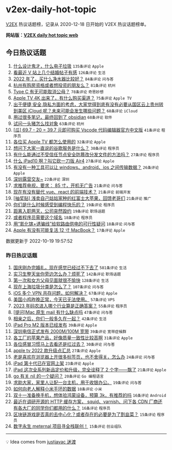 # v2ex-daily-hot-topic

[V2EX](https://www.v2ex.com/) 热议话题榜，记录从 2020-12-18 日开始的 V2EX 热议话题榜单。

**网站版：[V2EX daily hot topic web](https://boojack.github.io/v2ex-daily-hot-topic-web/)**

## 今日热议话题

<!-- TODAY BEGIN -->

1. [什么设计鬼才，什么电子垃圾](https://www.v2ex.com/t/887984) `135条评论` `Apple`
1. [看最近 V 站上几个结婚帖子有感](https://www.v2ex.com/t/888031) `126条评论` `生活`
1. [2022 年了，买什么净水器比较好？](https://www.v2ex.com/t/887996) `84条评论` `问与答`
1. [杭州有购房资格或者想投资的朋友么？](https://www.v2ex.com/t/888051) `81条评论` `杭州`
1. [Type C 有无可能取消公母？](https://www.v2ex.com/t/888046) `78条评论` `奇思妙想`
1. [Apple TV 4K 出来了，有什么购买渠道？](https://www.v2ex.com/t/887994) `75条评论` `Apple TV`
1. [出于便捷,安全,隐私方面的考虑，大家觉得到底有没有必要从国区云上贵州转到美区 iCloud 呢？未来可能会发生哪些问题？](https://www.v2ex.com/t/888067) `68条评论` `iCloud`
1. [用过很多笔记，最终回到了 obsidian](https://www.v2ex.com/t/888029) `68条评论` `软件`
1. [试问一头猪怎么找对象](https://www.v2ex.com/t/888017) `63条评论` `杭州`
1. [[瓜] 69.7 - 20 = 39.7 元即可购买 Vscode 代码编辑器官方中文版](https://www.v2ex.com/t/888177) `41条评论` `程序员`
1. [各位买 Apple TV 都怎么使用的](https://www.v2ex.com/t/888124) `32条评论` `Apple`
1. [想问下大家一直说的谷歌服务是什么？](https://www.v2ex.com/t/888152) `30条评论` `程序员`
1. [有什么能通过不受信任节点安全防篡改分发文件的方法吗？](https://www.v2ex.com/t/888136) `27条评论` `程序员`
1. [什么 iPad10 啊？叫它砍一刀版 Air4](https://www.v2ex.com/t/887985) `27条评论` `Apple`
1. [有没有一种工具可以让 windows、android、ios 之间传输数据？](https://www.v2ex.com/t/888172) `26条评论` `Apple`
1. [深圳露营交友~](https://www.v2ex.com/t/888225) `22条评论` `深圳`
1. [求推荐电视，要求： 85 寸，开机无广告](https://www.v2ex.com/t/888222) `21条评论` `问与答`
1. [现在有没有替代 vue、react 的前端技术？](https://www.v2ex.com/t/888211) `21条评论` `前端开发`
1. [[抽奖贴] 浅卖自己姑姑家种的红富士大苹果，回馈老哥们](https://www.v2ex.com/t/888164) `21条评论` `推广`
1. [你们是什么时候感受到编程快乐的？](https://www.v2ex.com/t/888246) `19条评论` `程序员`
1. [距离入职两天，公司突然毁约](https://www.v2ex.com/t/888205) `19条评论` `职场话题`
1. [或者程序员需要这个域名](https://www.v2ex.com/t/887990) `18条评论` `程序员`
1. [用“氮化镓+诱骗线”给软路由供电的可行性疑问](https://www.v2ex.com/t/887987) `18条评论` `问与答`
1. [Apple 有没有可能复活 12 寸 MacBook？](https://www.v2ex.com/t/888063) `17条评论` `Apple`

数据更新于 2022-10-19 19:57:52

<!-- TODAY END -->

### 昨日热议话题

<!-- YESTERDAY BEGIN -->

1. [国庆刚办完婚礼，现在感觉已经过不下去了](https://www.v2ex.com/t/887715) `581条评论` `生活`
1. [实习生整天坐你旁边怎么办？烦死了](https://www.v2ex.com/t/887770) `142条评论` `职场话题`
1. [第一次和女方父母见面就很不愉快](https://www.v2ex.com/t/887805) `128条评论` `生活`
1. [现在上海垃圾分类是怎么了？](https://www.v2ex.com/t/887732) `107条评论` `问与答`
1. [iOS 多个 VPN 共存问题，如何解决？](https://www.v2ex.com/t/887702) `67条评论` `Apple`
1. [美国小鸡昨晚正常，今天已无法使用。](https://www.v2ex.com/t/887719) `57条评论` `VPS`
1. [2023 年码农进入哪个行业算是正确答案？](https://www.v2ex.com/t/887814) `55条评论` `程序员`
1. [[提问]Mac 原生 mail 有什么缺点吗](https://www.v2ex.com/t/887690) `47条评论` `问与答`
1. [相亲之后，你们一般多久在一起？](https://www.v2ex.com/t/887852) `42条评论` `生活`
1. [iPad Pro M2 版本已经发布](https://www.v2ex.com/t/887936) `39条评论` `Apple`
1. [深圳电信正式发布 2000M/100M 宽带](https://www.v2ex.com/t/887710) `39条评论` `宽带症候群`
1. [各工厂的苹果产品，好像质量一致性比较高啊](https://www.v2ex.com/t/887677) `31条评论` `Apple`
1. [各位感冒习惯马上去看还是扛过去？](https://www.v2ex.com/t/887850) `30条评论` `问与答`
1. [apple tv 2022 款升级点汇总](https://www.v2ex.com/t/887948) `27条评论` `Apple`
1. [老是喜欢在浏览器上开很多标签页，也不舍得关，怎么办](https://www.v2ex.com/t/887894) `24条评论` `问与答`
1. [iPad 第十代已在官网上架](https://www.v2ex.com/t/887934) `23条评论` `Apple`
1. [iPad 这次全系列新品定价和升级，完全诠释了 2 个字——飘了](https://www.v2ex.com/t/887942) `21条评论` `Apple`
1. [go 有关 nil 的一个疑问？](https://www.v2ex.com/t/887817) `20条评论` `Go 编程语言`
1. [求助大家，家里人让配一台主机，用于收银办公。](https://www.v2ex.com/t/887713) `19条评论` `问与答`
1. [如何向老人解释小米手环的数据](https://www.v2ex.com/t/887680) `18条评论` `小米`
1. [双十一准备换手机，想体验鸿蒙设备，预算 3k，有推荐的吗](https://www.v2ex.com/t/887827) `16条评论` `Android`
1. [最近在调研开源的 HTTP 缓存方案， squid、varnish、问下各 CDN 厂商还有各大厂的同学你们都用的什么？](https://www.v2ex.com/t/887725) `16条评论` `程序员`
1. [区块链游戏是否真的去中心化？或者存在的必要是为了割韭菜？](https://www.v2ex.com/t/887728) `15条评论` `程序员`
1. [数字永生 meternal 项目寻全栈联创！](https://www.v2ex.com/t/887714) `15条评论` `创业组队`

<!-- YESTERDAY END -->

---

💡 Idea comes from [justjavac 迷渡](https://github.com/justjavac/)
